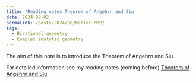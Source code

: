 ```yaml
---
title: 'Reading notes Theorem of Angehrn and Siu'
date: 2024-08-02
permalink: /posts/2024/08/Kahler-MMP/
tags:
  - Birational geometry
  - Complex analytic geometry
---
```


The aim of this note is to introduce the Theorem of Angehrn and Siu.


For detailed information see my reading notes (coming before) [Theorem of Angehrn and Siu](https://yilimath.github.io/files/Boundedness/AngehrnSiu.pdf)

